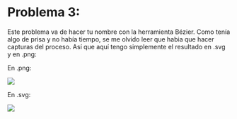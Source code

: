 # Problema 3:

Este problema va de hacer tu nombre con la herramienta Bézier. Como tenía algo de prisa y no había tiempo, se me olvido leer que habia que hacer capturas del proceso. Así que aquí tengo simplemente el resultado en .svg y en .png:

En .png:

![](https://raw.githubusercontent.com/chechiliaa/Welding-and-design./main/naira.png)

En .svg:

![](https://raw.githubusercontent.com/chechiliaa/Welding-and-design./8cbd34466f3a7535d5e70d16753b0fe8cf6bf0bd/naira.svg)
